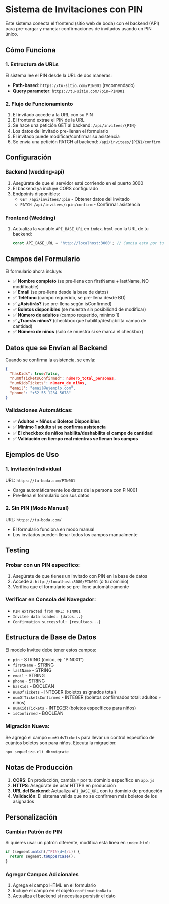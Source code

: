 # Sistema de Invitaciones con PIN

Este sistema conecta el frontend (sitio web de boda) con el backend (API) para pre-cargar y manejar confirmaciones de invitados usando un PIN único.

## Cómo Funciona

### 1. Estructura de URLs
El sistema lee el PIN desde la URL de dos maneras:
- **Path-based**: `https://tu-sitio.com/PIN001` (recomendado)
- **Query parameter**: `https://tu-sitio.com/?pin=PIN001`

### 2. Flujo de Funcionamiento
1. El invitado accede a la URL con su PIN
2. El frontend extrae el PIN de la URL
3. Se hace una petición GET al backend: `/api/invitees/{PIN}`
4. Los datos del invitado pre-llenan el formulario
5. El invitado puede modificar/confirmar su asistencia
6. Se envía una petición PATCH al backend: `/api/invitees/{PIN}/confirm`

## Configuración

### Backend (wedding-api)
1. Asegúrate de que el servidor esté corriendo en el puerto 3000
2. El backend ya incluye CORS configurado
3. Endpoints disponibles:
   - `GET /api/invitees/:pin` - Obtener datos del invitado
   - `PATCH /api/invitees/:pin/confirm` - Confirmar asistencia

### Frontend (Wedding)
1. Actualiza la variable `API_BASE_URL` en `index.html` con la URL de tu backend:
   ```javascript
   const API_BASE_URL = 'http://localhost:3000'; // Cambia esto por tu URL
   ```

## Campos del Formulario

El formulario ahora incluye:
- ✅ **Nombre completo** (se pre-llena con firstName + lastName, NO modificable)
- ✅ **Email** (se pre-llena desde la base de datos)
- ✅ **Teléfono** (campo requerido, se pre-llena desde BD)
- ✅ **¿Asistirás?** (se pre-llena según isConfirmed)
- ✅ **Boletos disponibles** (se muestra sin posibilidad de modificar)
- ✅ **Número de adultos** (campo requerido, mínimo 1)
- ✅ **¿Traerás niños?** (checkbox que habilita/deshabilita campo de cantidad)
- ✅ **Número de niños** (solo se muestra si se marca el checkbox)

## Datos que se Envían al Backend

Cuando se confirma la asistencia, se envía:
```json
{
  "hasKids": true/false,
  "numOfTicketsConfirmed": número_total_personas,
  "numKidsTickets": número_de_niños,
  "email": "email@ejemplo.com",
  "phone": "+52 55 1234 5678"
}
```

### Validaciones Automáticas:
- ✅ **Adultos + Niños ≤ Boletos Disponibles**
- ✅ **Mínimo 1 adulto si se confirma asistencia**
- ✅ **El checkbox de niños habilita/deshabilita el campo de cantidad**
- ✅ **Validación en tiempo real mientras se llenan los campos**

## Ejemplos de Uso

### 1. Invitación Individual
URL: `https://tu-boda.com/PIN001`
- Carga automáticamente los datos de la persona con PIN001
- Pre-llena el formulario con sus datos

### 2. Sin PIN (Modo Manual)
URL: `https://tu-boda.com/`
- El formulario funciona en modo manual
- Los invitados pueden llenar todos los campos manualmente

## Testing

### Probar con un PIN específico:
1. Asegúrate de que tienes un invitado con PIN en la base de datos
2. Accede a: `http://localhost:8080/PIN001` (o tu dominio)
3. Verifica que el formulario se pre-llene automáticamente

### Verificar en Consola del Navegador:
- `PIN extracted from URL: PIN001`
- `Invitee data loaded: {datos...}`
- `Confirmation successful: {resultado...}`

## Estructura de Base de Datos

El modelo Invitee debe tener estos campos:
- `pin` - STRING (único, ej: "PIN001")
- `firstName` - STRING
- `lastName` - STRING
- `email` - STRING
- `phone` - STRING
- `hasKids` - BOOLEAN
- `numOfTickets` - INTEGER (boletos asignados total)
- `numOfTicketsConfirmed` - INTEGER (boletos confirmados total: adultos + niños)
- `numKidsTickets` - INTEGER (boletos específicos para niños)
- `isConfirmed` - BOOLEAN

### Migración Nueva:
Se agregó el campo `numKidsTickets` para llevar un control específico de cuántos boletos son para niños. Ejecuta la migración:
```bash
npx sequelize-cli db:migrate
```

## Notas de Producción

1. **CORS**: En producción, cambia `*` por tu dominio específico en `app.js`
2. **HTTPS**: Asegúrate de usar HTTPS en producción
3. **URL del Backend**: Actualiza `API_BASE_URL` con tu dominio de producción
4. **Validación**: El sistema valida que no se confirmen más boletos de los asignados

## Personalización

### Cambiar Patrón de PIN
Si quieres usar un patrón diferente, modifica esta línea en `index.html`:
```javascript
if (segment.match(/^PIN\d+$/i)) {
  return segment.toUpperCase();
}
```

### Agregar Campos Adicionales
1. Agrega el campo HTML en el formulario
2. Incluye el campo en el objeto `confirmationData`
3. Actualiza el backend si necesitas persistir el dato 
